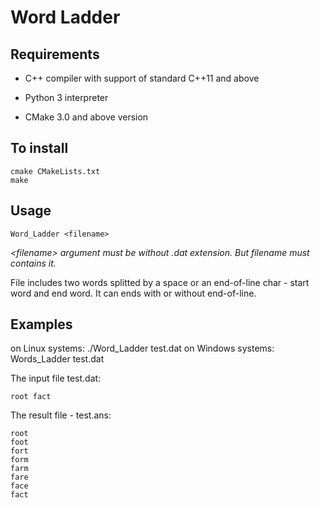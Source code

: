 # Word Ladder
## Requirements
* C++ compiler with support of standard C++11 and above

* Python 3 interpreter

* СMake 3.0 and above version
## To install
``` 
cmake CMakeLists.txt
make
```
## Usage

```
Word_Ladder <filename>
```
_<filename\> argument must be without .dat extension. But filename must contains it._

File includes two words splitted by a space or an end-of-line char - start word and end word. It can ends with or without end-of-line.
## Examples
on Linux systems: ./Word_Ladder test.dat
on Windows systems: Words_Ladder test.dat

The input file test.dat:
```
root fact
```
The result file - test.ans: 
```
root
foot
fort
form
farm
fare
face
fact

```